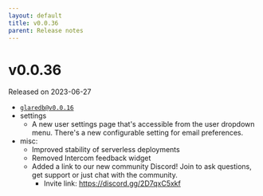 ```yaml
---
layout: default
title: v0.0.36
parent: Release notes
---
```


<!-- markdownlint-disable title-case-style -->

# v0.0.36

<!-- markdownlint-enable title-case-style -->

Released on 2023-06-27

- [`glaredb@v0.0.16`](https://github.com/GlareDB/glaredb/releases/tag/v0.0.16)
- settings
  - A new user settings page that's accessible from the user dropdown menu. There's
    a new configurable setting for email preferences.
- misc:
  - Improved stability of serverless deployments
  - Removed Intercom feedback widget
  - Added a link to our new community Discord! Join to ask questions, get
    support or just chat with the community.
    - Invite link: <https://discord.gg/2D7qxC5xkf>
